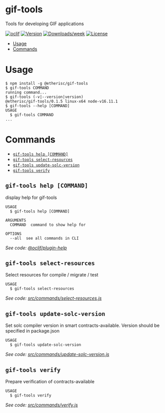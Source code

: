 gif-tools
=========

Tools for developing GIF applications

[![oclif](https://img.shields.io/badge/cli-oclif-brightgreen.svg)](https://oclif.io)
[![Version](https://img.shields.io/npm/v/@etherisc/gif-tools.svg)](https://npmjs.org/package/@etherisc/gif-tools)
[![Downloads/week](https://img.shields.io/npm/dw/@etherisc/gif-tools.svg)](https://npmjs.org/package/@etherisc/gif-tools)
[![License](https://img.shields.io/npm/l/@etherisc/gif-tools.svg)](https://github.com/etherisc/gif-tools/blob/master/package.json)

<!-- toc -->
* [Usage](#usage)
* [Commands](#commands)
<!-- tocstop -->
# Usage
<!-- usage -->
```sh-session
$ npm install -g @etherisc/gif-tools
$ gif-tools COMMAND
running command...
$ gif-tools (-v|--version|version)
@etherisc/gif-tools/0.1.5 linux-x64 node-v16.11.1
$ gif-tools --help [COMMAND]
USAGE
  $ gif-tools COMMAND
...
```
<!-- usagestop -->
# Commands
<!-- commands -->
* [`gif-tools help [COMMAND]`](#gif-tools-help-command)
* [`gif-tools select-resources`](#gif-tools-select-resources)
* [`gif-tools update-solc-version`](#gif-tools-update-solc-version)
* [`gif-tools verify`](#gif-tools-verify)

## `gif-tools help [COMMAND]`

display help for gif-tools

```
USAGE
  $ gif-tools help [COMMAND]

ARGUMENTS
  COMMAND  command to show help for

OPTIONS
  --all  see all commands in CLI
```

_See code: [@oclif/plugin-help](https://github.com/oclif/plugin-help/blob/v3.2.3/src/commands/help.ts)_

## `gif-tools select-resources`

Select resources for compile / migrate / test

```
USAGE
  $ gif-tools select-resources
```

_See code: [src/commands/select-resources.js](https://github.com/etherisc/GIF/blob/v0.1.5/src/commands/select-resources.js)_

## `gif-tools update-solc-version`

Set solc compiler version in smart contracts-available. Version should be specified in package.json

```
USAGE
  $ gif-tools update-solc-version
```

_See code: [src/commands/update-solc-version.js](https://github.com/etherisc/GIF/blob/v0.1.5/src/commands/update-solc-version.js)_

## `gif-tools verify`

Prepare verification of contracts-available

```
USAGE
  $ gif-tools verify
```

_See code: [src/commands/verify.js](https://github.com/etherisc/GIF/blob/v0.1.5/src/commands/verify.js)_
<!-- commandsstop -->
